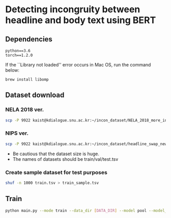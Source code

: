 # Detecting incongruity between headline and body text using BERT

## Dependencies
```
python==3.6
torch==1.2.0
```

If the ``Library not loaded'' error occurs in Mac OS, run the command below:
```
brew install libomp
```

## Dataset download

### NELA 2018 ver.

```bash
scp -P 9922 kaist@kdialogue.snu.ac.kr:~/incon_dataset/NELA_2018_more_info/* data/
```

### NIPS ver.

```bash
scp -P 9922 kaist@kdialogue.snu.ac.kr:~/incon_dataset/headline_swap_news/train/* data_nips_incon/
```

- Be cautious that the dataset size is huge.
- The names of datasets should be train/val/test.tsv

### Create sample dataset for test purposes

```bash
shuf -n 1000 train.tsv > train_sample.tsv
```


## Train

```bash
python main.py --mode train --data_dir [DATA_DIR] --model pool --model_file model.pt --freeze True
```



